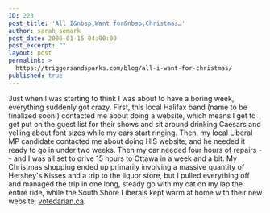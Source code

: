 ```yaml
---
ID: 223
post_title: 'All I&nbsp;Want for&nbsp;Christmas…'
author: sarah semark
post_date: 2006-01-15 04:00:00
post_excerpt: ""
layout: post
permalink: >
  https://triggersandsparks.com/blog/all-i-want-for-christmas/
published: true
---
```

<p>Just when I was starting to think I was about to have a boring week, everything suddenly got crazy. First, this local Halifax band (name to be finalized soon!) contacted me about doing a website, which means I get to get put on the guest list for their shows and sit around drinking Caesars and yelling about font sizes while my ears start ringing. Then, my local Liberal MP candidate contacted me about doing HIS website, and he needed it ready to go in under two weeks. Then my car needed four hours of repairs -- and I was all set to drive 15 hours to Ottawa in a week and a bit. My Christmas shopping ended up primarily involving a massive quantity of Hershey's Kisses and a trip to the liquor store, but I pulled everything off and managed the trip in one long, steady go with my cat on my lap the entire ride, while the South Shore Liberals kept warm at home with their new website: <a href="http://triggersandsparks.com/index.php?display=75">votedarian.ca</a>.</p>